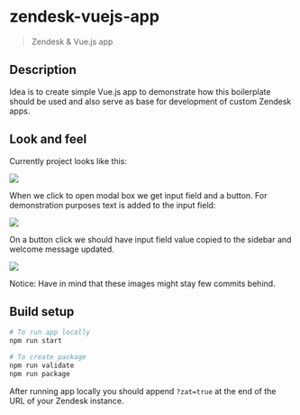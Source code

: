 # zendesk-vuejs-app
> Zendesk & Vue.js app

## Description

Idea is to create simple Vue.js app to demonstrate how this boilerplate should be used and also serve as base for development of custom Zendesk apps.

## Look and feel

Currently project looks like this:

![][screenshot_home-blank]

When we click to open modal box we get input field and a button. For demonstration purposes text is added to the input field:

![][screenshot_modal-text]

On a button click we should have input field value copied to the sidebar and welcome message updated. 

![][screenshot_home-text]

Notice: Have in mind that these images might stay few commits behind.

## Build setup

``` bash
# To run app locally
npm run start

# To create package
npm run validate
npm run package
```

After running app locally you should append `?zat=true` at the end of the URL of your Zendesk instance.

[screenshot_home-blank]: _extras/screenshots/home-blank.png
[screenshot_modal-text]: _extras/screenshots/modal-text.png
[screenshot_home-text]: _extras/screenshots/home-text.png
